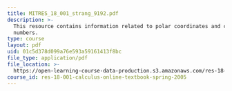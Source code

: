 ```yaml
---
title: MITRES_18_001_strang_9192.pdf
description: >-
  This resource contains information related to polar coordinates and complex
  numbers.
type: course
layout: pdf
uid: 01c5d378d099a76e593a59161413f8bc
file_type: application/pdf
file_location: >-
  https://open-learning-course-data-production.s3.amazonaws.com/res-18-001-calculus-online-textbook-spring-2005/01c5d378d099a76e593a59161413f8bc_MITRES_18_001_strang_9192.pdf
course_id: res-18-001-calculus-online-textbook-spring-2005
---
```

